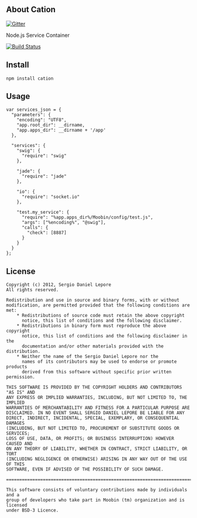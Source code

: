 ## About Cation

[![Gitter](https://badges.gitter.im/Join%20Chat.svg)](https://gitter.im/sergiolepore/Cation?utm_source=badge&utm_medium=badge&utm_campaign=pr-badge&utm_content=badge)

Node.js Service Container


[![Build Status](https://travis-ci.org/sergiolepore/Cation.png?branch=master)](https://travis-ci.org/sergiolepore/Cation)

## Install

    npm install cation

## Usage

    var services_json = {
      "parameters": {
        "encoding": "UTF8",
        "app.root_dir": __dirname,
        "app.apps_dir": __dirname + '/app'
      },

      "services": {
        "swig": {
          "require": "swig"
        },

        "jade": {
          "require": "jade"
        },

        "io": {
          "require": "socket.io"
        },

        "test.my_service": {
          "require": "%app.apps_dir%/Moobin/config/test.js",
          "args": ["%encoding%", "@swig"],
          "calls": {
            "check": [8887]
          }
        }
      }
    };


## License

    Copyright (c) 2012, Sergio Daniel Lepore
    All rights reserved.

    Redistribution and use in source and binary forms, with or without
    modification, are permitted provided that the following conditions are met:
        * Redistributions of source code must retain the above copyright
          notice, this list of conditions and the following disclaimer.
        * Redistributions in binary form must reproduce the above copyright
          notice, this list of conditions and the following disclaimer in the
          documentation and/or other materials provided with the distribution.
        * Neither the name of the Sergio Daniel Lepore nor the
          names of its contributors may be used to endorse or promote products
          derived from this software without specific prior written permission.

    THIS SOFTWARE IS PROVIDED BY THE COPYRIGHT HOLDERS AND CONTRIBUTORS "AS IS" AND
    ANY EXPRESS OR IMPLIED WARRANTIES, INCLUDING, BUT NOT LIMITED TO, THE IMPLIED
    WARRANTIES OF MERCHANTABILITY AND FITNESS FOR A PARTICULAR PURPOSE ARE
    DISCLAIMED. IN NO EVENT SHALL SERGIO DANIEL LEPORE BE LIABLE FOR ANY
    DIRECT, INDIRECT, INCIDENTAL, SPECIAL, EXEMPLARY, OR CONSEQUENTIAL DAMAGES
    (INCLUDING, BUT NOT LIMITED TO, PROCUREMENT OF SUBSTITUTE GOODS OR SERVICES;
    LOSS OF USE, DATA, OR PROFITS; OR BUSINESS INTERRUPTION) HOWEVER CAUSED AND
    ON ANY THEORY OF LIABILITY, WHETHER IN CONTRACT, STRICT LIABILITY, OR TORT
    (INCLUDING NEGLIGENCE OR OTHERWISE) ARISING IN ANY WAY OUT OF THE USE OF THIS
    SOFTWARE, EVEN IF ADVISED OF THE POSSIBILITY OF SUCH DAMAGE.

    ================================================================================

    This software consists of voluntary contributions made by individuals and a
    group of developers who take part in Moobin (tm) organization and is licensed
    under BSD-3 Licence.
